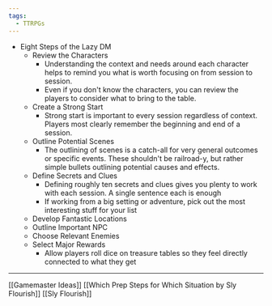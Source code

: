 ```yaml
---
tags:
  - TTRPGs
---
```


- Eight Steps of the Lazy DM
	- Review the Characters
		- Understanding the context and needs around each character helps to remind you what is worth focusing on from session to session. 
		- Even if you don't know the characters, you can review the players to consider what to bring to the table.
	- Create a Strong Start
		- Strong start is important to every session regardless of context. Players most clearly remember the beginning and end of a session. 
	- Outline Potential Scenes
		- The outlining of scenes is a catch-all for very general outcomes or specific events. These shouldn't be railroad-y, but rather simple bullets outlining potential causes and effects. 
	- Define Secrets and Clues
		- Defining roughly ten secrets and clues gives you plenty to work with each session. A single sentence each is enough 
		- If working from a big setting or adventure, pick out the most interesting stuff for your list
	- Develop Fantastic Locations
	- Outline Important NPC
	- Choose Relevant Enemies
	- Select Major Rewards
		- Allow players roll dice on treasure tables so they feel directly connected to what they get

---
[[Gamemaster Ideas]]
[[Which Prep Steps for Which Situation by Sly Flourish]]
[[Sly Flourish]]